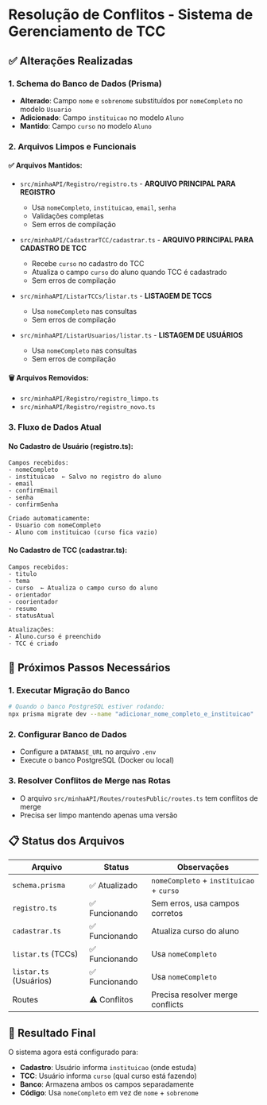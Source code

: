 # Resolução de Conflitos - Sistema de Gerenciamento de TCC

## ✅ Alterações Realizadas

### 1. Schema do Banco de Dados (Prisma)
- **Alterado**: Campo `nome` e `sobrenome` substituídos por `nomeCompleto` no modelo `Usuario`
- **Adicionado**: Campo `instituicao` no modelo `Aluno`
- **Mantido**: Campo `curso` no modelo `Aluno`

### 2. Arquivos Limpos e Funcionais

#### ✅ Arquivos Mantidos:
- `src/minhaAPI/Registro/registro.ts` - **ARQUIVO PRINCIPAL PARA REGISTRO**
  - Usa `nomeCompleto`, `instituicao`, `email`, `senha`
  - Validações completas
  - Sem erros de compilação

- `src/minhaAPI/CadastrarTCC/cadastrar.ts` - **ARQUIVO PRINCIPAL PARA CADASTRO DE TCC**
  - Recebe `curso` no cadastro do TCC
  - Atualiza o campo `curso` do aluno quando TCC é cadastrado
  - Sem erros de compilação

- `src/minhaAPI/ListarTCCs/listar.ts` - **LISTAGEM DE TCCS**
  - Usa `nomeCompleto` nas consultas
  - Sem erros de compilação

- `src/minhaAPI/ListarUsuarios/listar.ts` - **LISTAGEM DE USUÁRIOS**
  - Usa `nomeCompleto` nas consultas
  - Sem erros de compilação

#### 🗑️ Arquivos Removidos:
- `src/minhaAPI/Registro/registro_limpo.ts` 
- `src/minhaAPI/Registro/registro_novo.ts`

### 3. Fluxo de Dados Atual

#### No Cadastro de Usuário (registro.ts):
```
Campos recebidos:
- nomeCompleto
- instituicao  ← Salvo no registro do aluno
- email
- confirmEmail  
- senha
- confirmSenha

Criado automaticamente:
- Usuario com nomeCompleto
- Aluno com instituicao (curso fica vazio)
```

#### No Cadastro de TCC (cadastrar.ts):
```
Campos recebidos:
- titulo
- tema
- curso  ← Atualiza o campo curso do aluno
- orientador
- coorientador
- resumo
- statusAtual

Atualizações:
- Aluno.curso é preenchido
- TCC é criado
```

## 🔄 Próximos Passos Necessários

### 1. Executar Migração do Banco
```bash
# Quando o banco PostgreSQL estiver rodando:
npx prisma migrate dev --name "adicionar_nome_completo_e_instituicao"
```

### 2. Configurar Banco de Dados
- Configure a `DATABASE_URL` no arquivo `.env`
- Execute o banco PostgreSQL (Docker ou local)

### 3. Resolver Conflitos de Merge nas Rotas
- O arquivo `src/minhaAPI/Routes/routesPublic/routes.ts` tem conflitos de merge
- Precisa ser limpo mantendo apenas uma versão

## 📋 Status dos Arquivos

| Arquivo | Status | Observações |
|---------|--------|-------------|
| `schema.prisma` | ✅ Atualizado | `nomeCompleto` + `instituicao` + `curso` |
| `registro.ts` | ✅ Funcionando | Sem erros, usa campos corretos |
| `cadastrar.ts` | ✅ Funcionando | Atualiza curso do aluno |
| `listar.ts` (TCCs) | ✅ Funcionando | Usa `nomeCompleto` |
| `listar.ts` (Usuários) | ✅ Funcionando | Usa `nomeCompleto` |
| Routes | ⚠️ Conflitos | Precisa resolver merge conflicts |

## 🎯 Resultado Final

O sistema agora está configurado para:
- **Cadastro**: Usuário informa `instituicao` (onde estuda)
- **TCC**: Usuário informa `curso` (qual curso está fazendo)
- **Banco**: Armazena ambos os campos separadamente
- **Código**: Usa `nomeCompleto` em vez de `nome` + `sobrenome`
